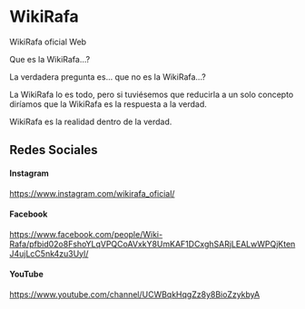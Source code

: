 # WikiRafa
WikiRafa oficial Web


Que es la WikiRafa...? 

La verdadera pregunta es... que no es la WikiRafa...?

La WikiRafa lo es todo, pero si tuviésemos que reducirla a un solo concepto diríamos que la WikiRafa es la respuesta a la verdad.


WikiRafa es la realidad dentro de la verdad.
## Redes Sociales
#### Instagram
https://www.instagram.com/wikirafa_oficial/

#### Facebook
https://www.facebook.com/people/Wiki-Rafa/pfbid02o8FshoYLqVPQCoAVxkY8UmKAF1DCxghSARjLEALwWPQjKtenJ4ujLcC5nk4zu3Uyl/

#### YouTube
https://www.youtube.com/channel/UCWBqkHqgZz8y8BioZzykbyA

